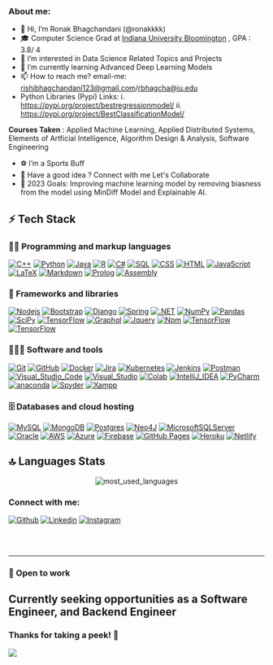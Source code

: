 <!-- ## I'm a Data Science Grad Student at IUB-->
### About me:

- 👋 Hi, I’m Ronak Bhagchandani (@ronakkkk)
- 🎓 Computer Science Grad at [Indiana University Bloomington](https://cs.indiana.edu/about/index.html) , GPA : 3.8/ 4
- 👀 I’m interested in Data Science Related Topics and Projects
- 🌱 I’m currently learning Advanced Deep Learning Models
- 📫 How to reach me? email-me: rishibhagchandani123@gmail.com/rbhagcha@iu.edu
- Python Libraries (Pypi) Links: 
    i.  https://pypi.org/project/bestregressionmodel/ 
    ii. https://pypi.org/project/BestClassificationModel/



**Courses Taken** : Applied Machine Learning, Applied Distributed Systems, Elements of Artficial Intelligence, Algorithm Design & Analysis, Software Engineering

- ⚽️ I’m a Sports Buff
- 👯 Have a good idea ? Connect with me Let's Collaborate 
- 🥅 2023 Goals: Improving machine learning model by removing biasness from the model using MinDiff Model and Explainable AI.
<!-- <br/> -->
## ⚡ Tech Stack

### 👨‍💻 Programming and markup languages

<p>
<!--     <a href="#"><img alt="C" src="https://custom-icon-badges.herokuapp.com/badge/C-03599C.svg?logo=c-in-hexagon&logoColor=white"></a> -->
    <a href="#"><img alt="C++" src="https://custom-icon-badges.herokuapp.com/badge/C++-9C033A.svg?logo=cpp2&logoColor=white"></a>
    <a href="#"><img alt="Python" src="https://img.shields.io/badge/Python-14354C.svg?logo=python&logoColor=white"></a>
    <a href="#"><img alt="Java" src="https://custom-icon-badges.herokuapp.com/badge/Java-007396.svg?logo=java&logoColor=white"></a>
    <a href="#"><img alt="R" src="https://img.shields.io/badge/R-276DC3.svg?logo=r&logoColor=white"></a>
    <a href="#"><img alt="C#" src="https://custom-icon-badges.herokuapp.com/badge/C%23-68217A.svg?logo=cs2&logoColor=white"></a>
    <a href="#"><img alt="SQL" src="https://custom-icon-badges.herokuapp.com/badge/SQL-025E8C.svg?logo=database&logoColor=white"></a>
    <a href="#"><img alt="CSS" src="https://img.shields.io/badge/CSS-1572B6.svg?logo=css3&logoColor=white"></a>
    <a href="#"><img alt="HTML" src="https://img.shields.io/badge/HTML-E34F26.svg?logo=html5&logoColor=white"></a>
    <a href="#"><img alt="JavaScript" src="https://img.shields.io/badge/JavaScript-F7DF1E.svg?logo=javascript&logoColor=black"></a>
    <a href="#"><img alt="LaTeX" src="https://img.shields.io/badge/LaTeX-008080.svg?logo=LaTeX&logoColor=white"></a>
    <a href="#"><img alt="Markdown" src="https://img.shields.io/badge/Markdown-000000.svg?logo=markdown&logoColor=white"></a>
    <a href="#"><img alt="Prolog" src="https://custom-icon-badges.herokuapp.com/badge/Prolog-E61B23.svg?logo=swi-prolog&logoColor=white"></a>
    <a href="#"><img alt="Assembly" src="https://custom-icon-badges.herokuapp.com/badge/Assembly-525252.svg?logo=asm-hex&logoColor=white"></a>
</p>

### 🧰 Frameworks and libraries

<p>
  	<a href="#"><img alt="Nodejs" src="https://img.shields.io/badge/Node.js-43853D.svg?logo=node.js&logoColor=white"></a>
<!--     <a href="#"><img alt="Reactjs" src="https://img.shields.io/badge/React-20232a.svg?logo=react&logoColor=%2361DAFB"></a> -->
    <a href="#"><img alt="Bootstrap" src="https://img.shields.io/badge/Bootstrap-7952B3.svg?logo=bootstrap&logoColor=white"></a>
<!--     <a href="#"><img alt="Expressjs" src="https://img.shields.io/badge/Express.js-404d59.svg?logo=express&logoColor=white"></a> -->
    <a href="#"><img alt="Django" src="https://img.shields.io/badge/Django-092E20?logo=Django&logoColor=white"></a>
    <a href="#"><img alt="Spring" src="https://img.shields.io/badge/Spring-6DB33F?logo=Spring&logoColor=white"></a>
<!--     <a href="#"><img alt="Hibernate" src="https://img.shields.io/badge/Hibernate-59666C?&logo=Hibernate&logoColor=white"></a> -->
    <a href="#"><img alt=".NET" src="https://img.shields.io/badge/.NET-512BD4?logo=.NET&logoColor=white"></a>
<!--     <a href="#"><img alt="JUnit" src="https://custom-icon-badges.herokuapp.com/badge/JUnit-25A162.svg?logo=check-circle&logoColor=white"></a> -->
    <a href="#"><img alt="NumPy" src="https://img.shields.io/badge/Numpy-013243.svg?logo=numpy&logoColor=white"></a>
    <a href="#"><img alt="Pandas" src="https://img.shields.io/badge/Pandas-150458.svg?logo=pandas&logoColor=white"></a>
    <a href="#"><img alt="SciPy" src="https://img.shields.io/badge/SciPy-654FF0?logo=SciPy&logoColor=white"></a>
    <a href="#"><img alt="TensorFlow" src="https://img.shields.io/badge/TensorFlow-FF6F00.svg?logo=TensorFlow&logoColor=white"></a>
    <a href="#"><img alt="Graphql" src="https://img.shields.io/badge/GraphQl-E10098?logo=Graphql&logoColor=white"></a>
    <a href="#"><img alt="Jquery" src="https://img.shields.io/badge/jQuery-0769AD?logo=Jquery&logoColor=white"></a>
    <a href="#"><img alt="Npm" src="https://img.shields.io/badge/npm-CB3837?logo=Npm&logoColor=white"></a>
    <a href="#"><img alt="TensorFlow" src="https://img.shields.io/badge/jQuery-0769AD?logo=Jquery&logoColor=white"></a>
    <a href="#"><img alt="TensorFlow" src="https://img.shields.io/badge/TensorFlow-FF6F00.svg?logo=TensorFlow&logoColor=white"></a>
    
</p>

### 🧑🏻‍💻 Software and tools

<p>
	  <a href="#"><img alt="Git" src="https://img.shields.io/badge/Git-F05032?logo=Git&logoColor=white"></a>
    <a href="#"><img alt="GitHub" src="https://img.shields.io/badge/GitHub-100000?logo=GitHub&logoColor=white"></a>
    <a href="#"><img alt="Docker" src="https://img.shields.io/badge/docker-%230db7ed.svg?&logo=docker&logoColor=white"></a>
    <a href="#"><img alt="Jira" src="https://img.shields.io/badge/jira-%230A0FFF.svg?logo=jira&logoColor=white"></a>
    <a href="#"><img alt="Kubernetes" src="https://img.shields.io/badge/kubernetes-%23326ce5.svg?logo=kubernetes&logoColor=white"></a>
    <a href="#"><img alt="Jenkins" src="https://img.shields.io/badge/jenkins-%232C5263.svg?logo=jenkins&logoColor=white"></a>
    <a href="#"><img alt="Postman" src="https://img.shields.io/badge/Postman-FF6C37?logo=Postman&logoColor=white"></a>
    <a href="#"><img alt="Visual_Studio_Code" src="https://img.shields.io/badge/Visual_Studio_Code-0078D4?logo=visual%20studio%20code&logoColor=white"></a>
    <a href="#"><img alt="Visual_Studio" src="https://custom-icon-badges.herokuapp.com/badge/Visual_Studio-5C2D91?logo=visual%20studio&logoColor=white"></a>
    <a href="#"><img alt="Colab" src="https://img.shields.io/badge/Colab-F9AB00?logo=googlecolab&logoColor=white"></a>
    <a href="#"><img alt="IntelliJ_IDEA" src="https://img.shields.io/badge/IntelliJ_IDEA-000000.svg?logo=intellij-idea&logoColor=white"></a>
<!--     <a href="#"><img alt="Atom" src="https://img.shields.io/badge/Atom-66595C?logo=Atom&logoColor=white"></a> -->
<!--     <a href="#"><img alt="Eclipse" src="https://img.shields.io/badge/Eclipse-2C2255?logo=eclipse&logoColor=white"></a> -->
    <a href="#"><img alt="PyCharm" src="https://img.shields.io/badge/PyCharm-000000.svg?logo=PyCharm&logoColor=white"></a>
    <a href="#"><img alt="anaconda" src="https://img.shields.io/badge/conda-342B029.svg?logo=anaconda&logoColor=white"></a>
    <a href="#"><img alt="Spyder" src="https://img.shields.io/badge/Spyder-FF0000?logo=spyder%20ide&logoColor=white"></a>
    <a href="#"><img alt="Xampp" src="https://img.shields.io/badge/Xampp-F37623?logo=xampp&logoColor=white"></a>
</p>

### 🗄️ Databases and cloud hosting

<p>
    <a href="#"><img alt="MySQL" src="https://img.shields.io/badge/MySQL-00f.svg?logo=mysql&logoColor=white"></a>
    <a href="#"><img alt="MongoDB" src ="https://img.shields.io/badge/MongoDB-4ea94b.svg?logo=mongodb&logoColor=white"></a>
    <a href="#"><img alt="Postgres" src ="https://img.shields.io/badge/postgres-%23316192.svg?logo=postgresql&logoColor=white"></a>
    <a href="#"><img alt="Neo4J" src ="https://img.shields.io/badge/Neo4j-008CC1?logo=neo4j&logoColor=white"></a>
    <a href="#"><img alt="MicrosoftSQLServer" src ="https://img.shields.io/badge/Microsoft%20SQL%20Server-CC2927?logo=microsoft%20sql%20server&logoColor=white"></a>
    <a href="#"><img alt="Oracle" src ="https://img.shields.io/badge/Oracle-F00000.svg?logo=oracle&logoColor=white"></a>
    <a href="#"><img alt="AWS" src="https://img.shields.io/badge/AWS-%23FF9900.svg?logo=amazon-aws&logoColor=white"></a>
    <a href="#"><img alt="Azure" src="https://img.shields.io/badge/azure-%230072C6.svg?logo=microsoftazure&logoColor=white"></a>
    <a href="#"><img alt="Firebase" src="https://img.shields.io/badge/firebase-%23039BE5.svg?logo=firebase&logoColor=white"></a>
    <a href="#"><img alt="GitHub Pages" src="https://img.shields.io/badge/GitHub%20Pages-327FC7.svg?logo=github&logoColor=white"></a>
    <a href="#"><img alt="Heroku" src="https://img.shields.io/badge/Heroku-430098.svg?logo=heroku&logoColor=white"></a>
    <a href="#"><img alt="Netlify" src="https://img.shields.io/badge/netlify-%23000000.svg?logo=netlify&logoColor=white"></a>
</p>
  
<!--## 📈 GitHub Stats

<p align="center">
    <img width="48%" src="https://github-readme-stats.vercel.app/api?username=ronakkkk&show_icons=true&theme=radical" />
    <img width="48%" src="https://github-readme-streak-stats.herokuapp.com/?user=ronakkkk&theme=dark&hide_border=true" />
</p>
-->

## 🔝 Languages Stats

<p align="center">
<img alt="most_used_languages" src="https://github-readme-stats.vercel.app/api/top-langs/?username=ronakkkk&layout=compact&theme=dark&langs_count=10" />
<!-- <img alt="wakatime_languages" src="https://github-readme-stats.vercel.app/api/wakatime?username=ronakkkk&layout=compact&theme=dark&langs_count=10" /> -->
</p>

### Connect with me:

[![Github](https://img.shields.io/badge/-Github-000?style=flat&logo=Github&logoColor=white)](https://github.com/ronakkkk)
[![Linkedin](https://img.shields.io/badge/-LinkedIn-blue?style=flat&logo=Linkedin&logoColor=white)](https://www.linkedin.com/in/ronak-bhagchandani/)
[![Instagram](https://img.shields.io/badge/-Instagram-c13584?style=flat&labelColor=c13584&logo=instagram&logoColor=white)](https://www.instagram.com/_ronrish_/)

<br />
<br />

---

### 🤝 Open to work

Currently seeking opportunities as a Software Engineer, and Backend Engineer
---

### Thanks for taking a peek! 🥳 
![](https://komarev.com/ghpvc/?username=ronakkkk&style=plastic&label=profile+views&color=blueviolet) 

[resources]: https://ronakkkk.github.io/Resources/


<!---
ronakkkk/ronakkkk is a ✨ special ✨ repository because its `README.md` (this file) appears on your GitHub profile.
You can click the Preview link to take a look at your changes.
--->
